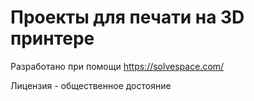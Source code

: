 Проекты для печати на 3D принтере
=============================

Разработано при помощи
https://solvespace.com/

Лицензия - общественное достояние
